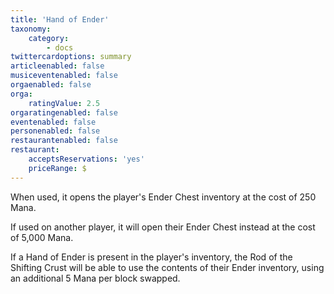 ```yaml
---
title: 'Hand of Ender'
taxonomy:
    category:
        - docs
twittercardoptions: summary
articleenabled: false
musiceventenabled: false
orgaenabled: false
orga:
    ratingValue: 2.5
orgaratingenabled: false
eventenabled: false
personenabled: false
restaurantenabled: false
restaurant:
    acceptsReservations: 'yes'
    priceRange: $
---
```


When used, it opens the player's Ender Chest inventory at the cost of 250 Mana.

If used on another player, it will open their Ender Chest instead at the cost of 5,000 Mana.

If a Hand of Ender is present in the player's inventory, the Rod of the Shifting Crust will be able to use the contents of their Ender inventory, using an additional 5 Mana per block swapped.

